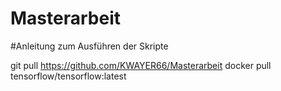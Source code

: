 # Masterarbeit



#Anleitung zum Ausführen der Skripte

git pull https://github.com/KWAYER66/Masterarbeit
docker pull tensorflow/tensorflow:latest
